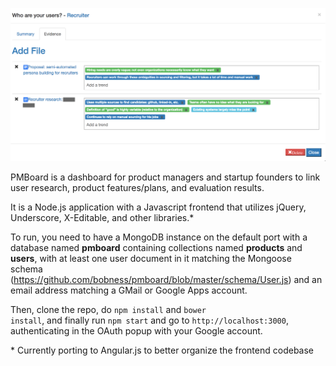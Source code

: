 ![](https://github.com/bobness/pmboard/blob/master/pmboard%20ss.png)

PMBoard is a dashboard for product managers and startup founders to link user research, product features/plans, 
and evaluation results.

It is a Node.js application with a Javascript frontend that utilizes jQuery, Underscore, X-Editable, and other libraries.*

To run, you need to have a MongoDB instance on the default port with a database named **pmboard** 
containing collections named **products** and **users**, with at least one user document in it matching 
the Mongoose schema (https://github.com/bobness/pmboard/blob/master/schema/User.js) and an email address 
matching a GMail or Google Apps account. 

Then, clone the repo, do <code>npm install</code> and <code>bower install</code>, and finally run <code>npm start</code> 
and go to <code>http://localhost:3000</code>, authenticating in the OAuth popup with your Google account.

\* Currently porting to Angular.js to better organize the frontend codebase

